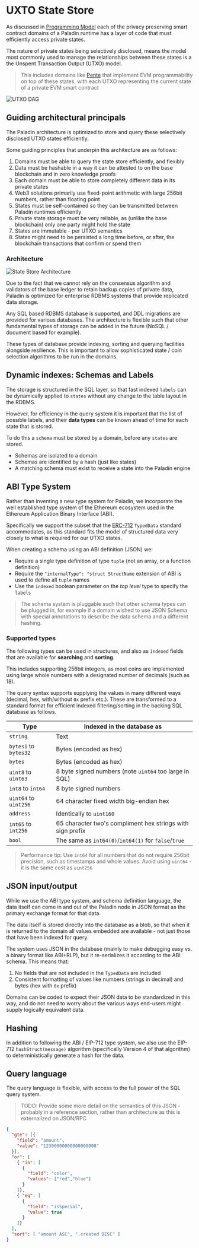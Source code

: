 # UXTO State Store

As discussed in [Programming Model](./programming_model.md) each of the privacy preserving smart
contract domains of a Paladin runtime has a layer of code that must efficiently access private states.

The nature of private states being selectively disclosed, means the model most commonly used to
manage the relationships between these states is a the Unspent Transaction Output (UTXO) model.

> This includes domains like [Pente](./pente.md) that implement EVM programmability on top of these states,
> with each UTXO representing the current state of a private EVM smart contract

![UTXO DAG](./diagrams/private_utxo_model.jpg)

## Guiding architectural principals

The Paladin architecture is optimized to store and query these selectively disclosed UTXO states efficiently.

Some guiding principles that underpin this architecture are as follows:

1. Domains must be able to query the state store efficiently, and flexibly
2. Data must be hashable in a way it can be attested to on the base blockchain and in zero knowledge proofs
3. Each domain must be able to store completely different data in its private states
4. Web3 solutions primarily use fixed-point arithmetic with large 256bit numbers, rather than floating point
5. States must be self-contained so they can be transmitted between Paladin runtimes efficiently
6. Private state storage must be very reliable, as (unlike the base blockchain) only one party might hold the state
7. States are immutable - per UTXO semantics
8. States might need to be persisted a long time before, or after, the blockchain transactions that confirm or spend them

### Architecture

![State Store Architecture](./diagrams/state_store.jpg)

Due to the fact that we cannot rely on the consensus algorithm and validators of the base ledger
to retain backup copies of private data, Paladin is optimized for enterprise RDBMS systems that
provide replicated data storage.

Any SQL based RDBMS database is supported, and DDL migrations are provided for various databases.
The architecture is flexible such that other fundamental types of storage can be added in the future
(NoSQL / document based for example).

These types of database provide indexing, sorting and querying facilities alongside resilience. This is important
to allow sophisticated state / coin selection algorithms to be run in the domains.

## Dynamic indexes: Schemas and Labels

The storage is structured in the SQL layer, so that fast indexed `labels` can be dynamically applied to `states`
without any change to the table layout in the RDBMS.

However, for efficiency in the query system it is important that the list of possible labels, and their **data types**
can be known ahead of time for each state that is stored.

To do this a `schema` must be stored by a domain, before any `states` are stored.

- Schemas are isolated to a domain
- Schemas are identified by a hash (just like states)
- A matching schema must exist to receive a state into the Paladin engine

## ABI Type System

Rather than inventing a new type system for Paladin, we incorporate the well established type system of the
Ethereum ecosystem used in the Ethereum Application Binary Interface (ABI).

Specifically we support the subset that the [ERC-712](https://github.com/ethereum/EIPs/blob/master/EIPS/eip-712.md)
`TypedData` standard accommodates, as this standard fits the model of structured data very closely to
what is required for our UTXO states.

When creating a schema using an ABI definition (JSON) we:
- Require a single type definition of type `tuple` (not an array, or a function definition)
- Require the `"internalType": "struct StructName` extension of ABI is used to define all `tuple` names
- Use the `indexed` boolean parameter on the _top level_ type to specify the `labels` 

> The schema system is pluggable such that other schema types can be plugged in, for example if a domain
> wished to use JSON Schema with special annotations to describe the data schema and a different hashing.

### Supported types

The following types can be used in structures, and also as `indexed` fields that 
are available for **searching** and **sorting**.

This includes supporting 256bit integers, as most coins are implemented using
large whole numbers with a designated number of decimals (such as 18).

The query syntax supports supplying the values in many different ways (decimal, hex,
with/without `0x` prefix etc.). These are transformed to a standard format for efficient
indexed filtering/sorting in the backing SQL database as follows.

| Type                  | Indexed in the database as                                 |
|-----------------------|------------------------------------------------------------|
| `string`              | Text                                                       |
| `bytes1` to `bytes32` | Bytes (encoded as hex)                                     |
| `bytes`               | Bytes (encoded as hex)                                     |
| `uint8` to `uint63`   | 8 byte signed numbers (note `uint64` too large in SQL)     |
| `int8` to `int64`     | 8 byte signed numbers                                      |
| `uint64` to `uint256` | 64 character fixed width big-endian hex                    |
| `address`             | Identically to `uint160`                                   |
| `int65` to `int256`   | 65 character two's compliment hex strings with sign prefix |
| `bool`                | The same as `int64(0)`/`int64(1)` for `false`/`true`       |

> Performance tip: Use `int64` for all numbers that do not require 256bit precision,
> such as timestamps and whole values. Avoid using `uint64` - it is the same cost
> as `uint256`

## JSON input/output

While we use the ABI type system, and schema definition language, the data itself can come in and out
of the Paladin node in JSON format as the primary exchange format for that data.

The data itself is stored directly into the database as a blob, so that when it is returned
to the domain all values embedded are available - not just those that have been indexed for query.

The system uses JSON in the database (mainly to make debugging easy vs. a binary format like ABI+RLP),
but it re-serializes it according to the ABI schema. This means that:

1. No fields that are not included in the `TypedData` are included
2. Consistent formatting of values like numbers (strings in decimal) and bytes (hex with `0x` prefix)

Domains can be coded to expect their JSON data to be standardized in this way, and do not need to worry
about the various ways end-users might supply logically equivalent data.

## Hashing

In addition to following the ABI / EIP-712 type system, we also use the EIP-712 `hashStruct(message)` algorithm
(specifically Version 4 of that algorithm) to deterministically generate a hash for the data.

## Query language

The query language is flexible, with access to the full power of the SQL query system.

> TODO: Provide some more detail on the semantics of this JSON - probably in a reference section, rather than
> architecture as this is externalized on JSON/RPC

```json
{
  "gte": [{
    "field": "amount",
    "value": "12300000000000000000"
  }],
  "or": [
    { "in": [
      {
        "field": "color",
        "values": ["red","blue"]
      }
    ]},
    { "eq": [
      {
        "field": "isSpecial",
        "value": true
      }
    ]}
  ],
  "sort": [ "amount ASC", ".created DESC" ]
}
```
